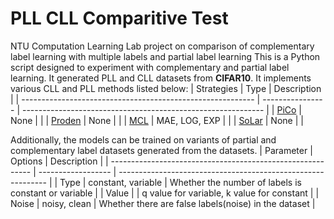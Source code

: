 # PLL CLL Comparitive Test
NTU Computation Learning Lab project on comparison of complementary label learning with multiple labels and partial label learning
This is a Python script designed to experiment with complementary and partial label learning. It generated PLL and CLL datasets from **CIFAR10**. It implements various CLL and PLL methods listed below:
| Strategies                                                 | Type             | Description                                                  |
| ---------------------------------------------------------- | ---------------- | ------------------------------------------------------------ |
| [PiCo](https://arxiv.org/pdf/1705.07541)                   | None             |                                                              |
| [Proden](https://arxiv.org/pdf/1705.07541)                 | None             |                                                              |
| [MCL](https://arxiv.org/pdf/1705.07541)                    | MAE, LOG, EXP    |                                                              |
| [SoLar](https://arxiv.org/pdf/1705.07541)                  | None             |                                                              |

Additionally, the models can be trained on variants of partial and complementary label datasets generated from the datasets. 
| Parameter                                                  | Options            | Description                                                  |
| ---------------------------------------------------------- | ------------------ | ------------------------------------------------------------ |
| Type                                                       | constant, variable | Whether the number of labels is constant or variable         |
| Value                                                      |                    | q value for variable, k value for constant                   |
| Noise                                                      | noisy, clean       | Whether there are false labels(noise) in the dataset         |
